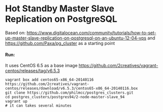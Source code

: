 # Hot Standby Master Slave Replication on PostgreSQL


Based on: https://www.digitalocean.com/community/tutorials/how-to-set-up-master-slave-replication-on-postgresql-on-an-ubuntu-12-04-vps
and https://github.com/Paxa/pg_cluster as a starting point

#### Run:

It uses CentOS 6.5 as a base image https://github.com/2creatives/vagrant-centos/releases/tag/v6.5.3

```shell
vagrant box add centos65-x86_64-20140116 https://github.com/2creatives/vagrant-centos/releases/download/v6.5.3/centos65-x86_64-20140116.box
git clone https://github.com/philmcc/postgres_clusters.git
cd postgres_clusters/postgres94/2-node-master-slave_94
vagrant up
# it can takes several minutes
```
